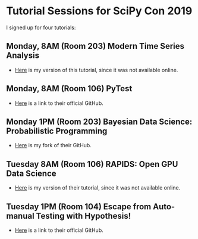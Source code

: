 # Tutorial Sessions for SciPy Con 2019

I signed up for four tutorials:



## Monday, 8AM (Room 203) Modern Time Series Analysis

* [Here](https://github.com/theJollySin/scipy_con_2019/tree/master/modern_time_series_analysis/README.md) is my version of this tutorial, since it was not available online.


## Monday, 8AM (Room 106) PyTest

* [Here](https://leemangeophysicalllc.github.io/testing-with-python/) is a link to their official GitHub.


## Monday 1PM (Room 203) Bayesian Data Science: Probabilistic Programming

* [Here](https://github.com/theJollySin/bayesian-stats-modelling-tutorial) is my fork of their GitHub.




## Tuesday 8AM (Room 106) RAPIDS: Open GPU Data Science

* [Here](https://github.com/theJollySin/gpu/README.md) is my version of their tutorial, since it was not available online.


## Tuesday 1PM (Room 104) Escape from Auto-manual Testing with Hypothesis!

* [Here](https://github.com/Zac-HD/escape-from-automanual-testing) is a link to their official GitHub.

